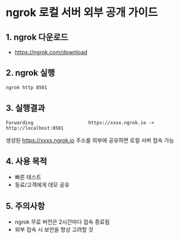 # ngrok 로컬 서버 외부 공개 가이드

## 1. ngrok 다운로드
- https://ngrok.com/download

## 2. ngrok 실행
```bash
ngrok http 8501
```

## 3. 실행결과
```text
Forwarding                    https://xxxx.ngrok.io -> http://localhost:8501
```

생성된 https://xxxx.ngrok.io 주소를 외부에 공유하면 로컬 서버 접속 가능

## 4. 사용 목적
- 빠른 테스트
- 동료/고객에게 데모 공유

## 5. 주의사항
- ngrok 무료 버전은 2시간마다 접속 종료됨
- 외부 접속 시 보안을 항상 고려할 것
